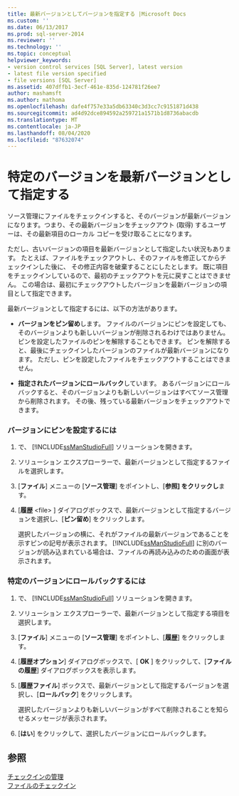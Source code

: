 ```yaml
---
title: 最新バージョンとしてバージョンを指定する |Microsoft Docs
ms.custom: ''
ms.date: 06/13/2017
ms.prod: sql-server-2014
ms.reviewer: ''
ms.technology: ''
ms.topic: conceptual
helpviewer_keywords:
- version control services [SQL Server], latest version
- latest file version specified
- file versions [SQL Server]
ms.assetid: 407dffb1-3ecf-461e-835d-124781f26ee7
author: mashamsft
ms.author: mathoma
ms.openlocfilehash: dafe4f757e33a5db63340c3d3cc7c9151871d438
ms.sourcegitcommit: ad4d92dce894592a259721a1571b1d8736abacdb
ms.translationtype: MT
ms.contentlocale: ja-JP
ms.lasthandoff: 08/04/2020
ms.locfileid: "87632074"
---
```

# <a name="specify-a-version-as-the-latest-version"></a>特定のバージョンを最新バージョンとして指定する
  ソース管理にファイルをチェックインすると、そのバージョンが最新バージョンになります。つまり、その最新バージョンをチェックアウト (取得) するユーザーは、その最新項目のローカル コピーを受け取ることになります。  
  
 ただし、古いバージョンの項目を最新バージョンとして指定したい状況もあります。 たとえば、ファイルをチェックアウトし、そのファイルを修正してからチェックインした後に、 その修正内容を破棄することにしたとします。 既に項目をチェックインしているので、最初のチェックアウトを元に戻すことはできません。 この場合は、最初にチェックアウトしたバージョンを最新バージョンの項目として指定できます。  
  
 最新バージョンとして指定するには、以下の方法があります。  
  
-   **バージョンをピン留め**します。 ファイルのバージョンにピンを設定しても、そのバージョンよりも新しいバージョンが削除されるわけではありません。 ピンを設定したファイルのピンを解除することもできます。 ピンを解除すると、最後にチェックインしたバージョンのファイルが最新バージョンになります。 ただし、ピンを設定したファイルをチェックアウトすることはできません。  
  
-   **指定されたバージョンにロールバック**しています。 あるバージョンにロールバックすると、そのバージョンよりも新しいバージョンはすべてソース管理から削除されます。 その後、残っている最新バージョンをチェックアウトできます。  
  
### <a name="to-pin-a-version"></a>バージョンにピンを設定するには  
  
1.  で、 [!INCLUDE[ssManStudioFull](../includes/ssmanstudiofull-md.md)] ソリューションを開きます。  
  
2.  ソリューション エクスプローラーで、最新バージョンとして指定するファイルを選択します。  
  
3.  [**ファイル**] メニューの [**ソース管理**] をポイントし、[**参照] をクリックし**ます。  
  
4.  [**履歴** \<file> ] ダイアログボックスで、最新バージョンとして指定するバージョンを選択し、[**ピン留め**] をクリックします。  
  
     選択したバージョンの横に、それがファイルの最新バージョンであることを示すピンの記号が表示されます。 [!INCLUDE[ssManStudioFull](../includes/ssmanstudiofull-md.md)] に別のバージョンが読み込まれている場合は、ファイルの再読み込みのための画面が表示されます。  
  
### <a name="to-roll-back-to-a-version"></a>特定のバージョンにロールバックするには  
  
1.  で、 [!INCLUDE[ssManStudioFull](../includes/ssmanstudiofull-md.md)] ソリューションを開きます。  
  
2.  ソリューション エクスプローラーで、最新バージョンとして指定する項目を選択します。  
  
3.  [**ファイル**] メニューの [**ソース管理**] をポイントし、[**履歴**] をクリックします。  
  
4.  [**履歴オプション**] ダイアログボックスで、[ **OK** ] をクリックして、[**ファイルの履歴**] ダイアログボックスを表示します。  
  
5.  [**履歴ファイル**] ボックスで、最新バージョンとして指定するバージョンを選択し、[**ロールバック**] をクリックします。  
  
     選択したバージョンよりも新しいバージョンがすべて削除されることを知らせるメッセージが表示されます。  
  
6.  [**はい**] をクリックして、選択したバージョンにロールバックします。  
  
## <a name="see-also"></a>参照  
 [チェックインの管理](../../2014/database-engine/manage-checkins.md)   
 [ファイルのチェックイン](../../2014/database-engine/check-in-files.md)  
  
  
